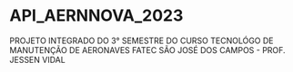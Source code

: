 # API_AERNNOVA_2023
PROJETO INTEGRADO DO 3° SEMESTRE DO CURSO TECNOLÓGO DE MANUTENÇÃO DE AERONAVES 
FATEC SÃO JOSÉ DOS CAMPOS - PROF. JESSEN VIDAL
